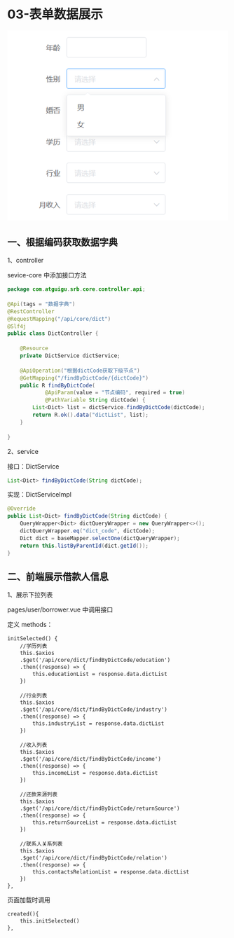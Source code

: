# 03-表单数据展示

![images](./images/75e2f80b-b425-4f68-8edd-15d25605483d.png)

## 一、根据编码获取数据字典

1、controller

sevice-core 中添加接口方法

```java
package com.atguigu.srb.core.controller.api;

@Api(tags = "数据字典")
@RestController
@RequestMapping("/api/core/dict")
@Slf4j
public class DictController {

    @Resource
    private DictService dictService;

    @ApiOperation("根据dictCode获取下级节点")
    @GetMapping("/findByDictCode/{dictCode}")
    public R findByDictCode(
            @ApiParam(value = "节点编码", required = true)
            @PathVariable String dictCode) {
        List<Dict> list = dictService.findByDictCode(dictCode);
        return R.ok().data("dictList", list);
    }

}
```

2、service

接口：DictService

```java
List<Dict> findByDictCode(String dictCode);
```

实现：DictServiceImpl

```java
@Override
public List<Dict> findByDictCode(String dictCode) {
    QueryWrapper<Dict> dictQueryWrapper = new QueryWrapper<>();
    dictQueryWrapper.eq("dict_code", dictCode);
    Dict dict = baseMapper.selectOne(dictQueryWrapper);
    return this.listByParentId(dict.getId());
}
```

## 二、前端展示借款人信息

1、展示下拉列表

pages/user/borrower.vue 中调用接口

定义 methods：

```vue
initSelected() {
    //学历列表
    this.$axios
    .$get('/api/core/dict/findByDictCode/education')
    .then((response) => {
        this.educationList = response.data.dictList
    })

    //行业列表
    this.$axios
    .$get('/api/core/dict/findByDictCode/industry')
    .then((response) => {
        this.industryList = response.data.dictList
    })

    //收入列表
    this.$axios
    .$get('/api/core/dict/findByDictCode/income')
    .then((response) => {
        this.incomeList = response.data.dictList
    })

    //还款来源列表
    this.$axios
    .$get('/api/core/dict/findByDictCode/returnSource')
    .then((response) => {
        this.returnSourceList = response.data.dictList
    })

    //联系人关系列表
    this.$axios
    .$get('/api/core/dict/findByDictCode/relation')
    .then((response) => {
        this.contactsRelationList = response.data.dictList
    })
},
```

页面加载时调用

```vue
created(){
    this.initSelected()
},
```
